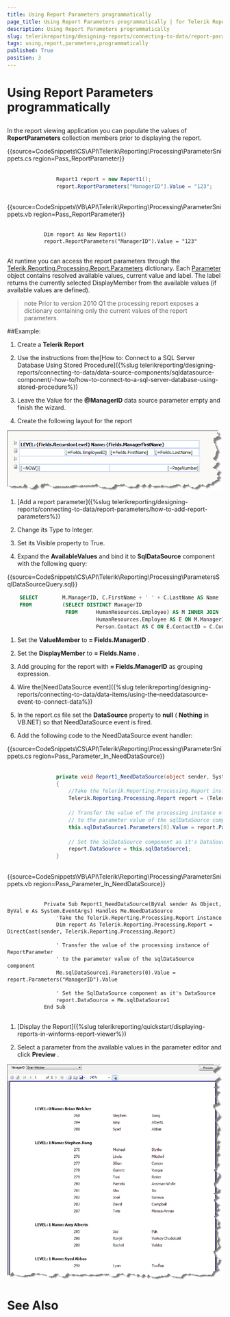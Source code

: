```yaml
---
title: Using Report Parameters programmatically
page_title: Using Report Parameters programmatically | for Telerik Reporting Documentation
description: Using Report Parameters programmatically
slug: telerikreporting/designing-reports/connecting-to-data/report-parameters/using-report-parameters-programmatically
tags: using,report,parameters,programmatically
published: True
position: 3
---
```


# Using Report Parameters programmatically



## 

In the report viewing application you can populate the values of          __ReportParameters__  collection members prior to displaying the report.

{{source=CodeSnippets\CS\API\Telerik\Reporting\Processing\ParameterSnippets.cs region=Pass_ReportParameter}}
````C#
	
	            Report1 report = new Report1();
	            report.ReportParameters["ManagerID"].Value = "123";
	
````
{{source=CodeSnippets\VB\API\Telerik\Reporting\Processing\ParameterSnippets.vb region=Pass_ReportParameter}}
````VB
	
	        Dim report As New Report1()
	        report.ReportParameters("ManagerID").Value = "123"
	
````



At runtime you can access the report parameters through the          [Telerik.Reporting.Processing.Report.Parameters](/reporting/api/Telerik.Reporting.Processing.Report#Telerik_Reporting_Processing_Report_Parameters)         dictionary. Each [Parameter](/reporting/api/Telerik.Reporting.Processing.Parameter)         object contains resolved available values, current value and label.          The label returns the currently selected DisplayMember         from the available values (if available values are defined).

>note Prior to version 2010 Q1 the processing report exposes a dictionary            containing only the current values of the report parameters.


##Example:

1. Create a __Telerik Report__  

1. Use the instructions from the[How to: Connect to a SQL Server Database Using Stored Procedure]({%slug telerikreporting/designing-reports/connecting-to-data/data-source-components/sqldatasource-component/-how-to/how-to-connect-to-a-sql-server-database-using-stored-procedure%})

1. Leave the Value for the __@ManagerID__  data source parameter empty and finish the wizard.

1. Create the following layout for the report  

  ![](images/DesignParameters008.png)

1. [Add a report 
   parameter]({%slug telerikreporting/designing-reports/connecting-to-data/report-parameters/how-to-add-report-parameters%})

1. Change its Type to Integer.

1. Set its Visible property to True.

1. Expand the __AvailableValues__  and bind it to __SqlDataSource__  component with
  the following query:

{{source=CodeSnippets\CS\API\Telerik\Reporting\Processing\ParametersSqlDataSourceQuery.sql}}
````SQL
	SELECT        M.ManagerID, C.FirstName + ' ' + C.LastName AS Name
	FROM          (SELECT DISTINCT ManagerID
	               FROM      HumanResources.Employee) AS M INNER JOIN
	                         HumanResources.Employee AS E ON M.ManagerID = E.EmployeeID INNER JOIN
	                         Person.Contact AS C ON E.ContactID = C.ContactID
````



1. Set the __ValueMember__  to __= Fields.ManagerID__  .

1. Set the __DisplayMember__  to __= Fields.Name__  .

1. Add grouping for the report with __= Fields.ManagerID__  as grouping expression.

1. Wire the[NeedDataSource event]({%slug telerikreporting/designing-reports/connecting-to-data/data-items/using-the-needdatasource-event-to-connect-data%})

1. In the report.cs file set the __DataSource__  property
   to __null__  ( __Nothing__  in VB.NET) 
   so that NeedDataSource event is fired.

1. Add the following code to the NeedDataSource event handler:

{{source=CodeSnippets\CS\API\Telerik\Reporting\Processing\ParameterSnippets.cs region=Pass_Parameter_In_NeedDataSource}}
````C#
	
	            private void Report1_NeedDataSource(object sender, System.EventArgs e)
	            {
	                //Take the Telerik.Reporting.Processing.Report instance
	                Telerik.Reporting.Processing.Report report = (Telerik.Reporting.Processing.Report)sender;
	
	                // Transfer the value of the processing instance of ReportParameter
	                // to the parameter value of the sqlDataSource component
	                this.sqlDataSource1.Parameters[0].Value = report.Parameters["ManagerID"].Value;
	
	                // Set the SqlDataSource component as it's DataSource
	                report.DataSource = this.sqlDataSource1;
	            }
	
````
{{source=CodeSnippets\VB\API\Telerik\Reporting\Processing\ParameterSnippets.vb region=Pass_Parameter_In_NeedDataSource}}
````VB
	
	        Private Sub Report1_NeedDataSource(ByVal sender As Object, ByVal e As System.EventArgs) Handles Me.NeedDataSource
	            'Take the Telerik.Reporting.Processing.Report instance
	            Dim report As Telerik.Reporting.Processing.Report = DirectCast(sender, Telerik.Reporting.Processing.Report)
	
	            ' Transfer the value of the processing instance of ReportParameter
	            ' to the parameter value of the sqlDataSource component
	            Me.sqlDataSource1.Parameters(0).Value = report.Parameters("ManagerID").Value
	
	            ' Set the SqlDataSource component as it's DataSource
	            report.DataSource = Me.sqlDataSource1
	        End Sub
	
````



1. [Display the Report]({%slug telerikreporting/quickstart/displaying-reports-in-winforms-report-viewer%})

1. Select a parameter from the available values in the parameter editor 
   and click __Preview__  .  

  ![](images/DesignParameters009.png)

# See Also

